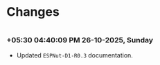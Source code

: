 
# Changes

#
### **+05:30 04:40:09 PM 26-10-2025, Sunday**

  - Updated `ESPNut-D1-R0.3` documentation.
